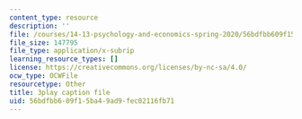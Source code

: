 ```yaml
---
content_type: resource
description: ''
file: /courses/14-13-psychology-and-economics-spring-2020/56bdfbb609f15ba49ad9fec02116fb71_iNqssktTto.srt
file_size: 147795
file_type: application/x-subrip
learning_resource_types: []
license: https://creativecommons.org/licenses/by-nc-sa/4.0/
ocw_type: OCWFile
resourcetype: Other
title: 3play caption file
uid: 56bdfbb6-09f1-5ba4-9ad9-fec02116fb71
---
```

